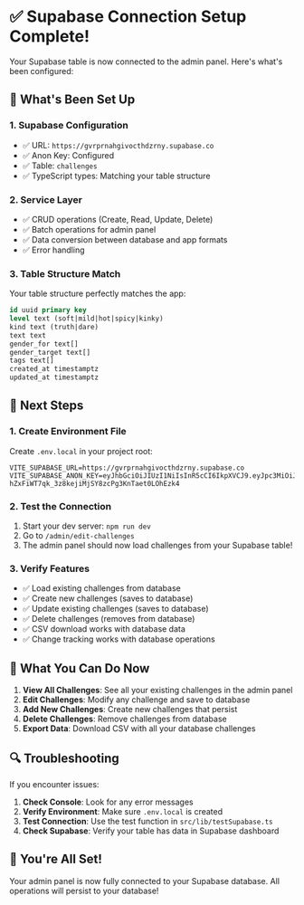 # ✅ Supabase Connection Setup Complete!

Your Supabase table is now connected to the admin panel. Here's what's been configured:

## 🔧 **What's Been Set Up**

### 1. **Supabase Configuration**
- ✅ URL: `https://gvrprnahgivocthdzrny.supabase.co`
- ✅ Anon Key: Configured
- ✅ Table: `challenges`
- ✅ TypeScript types: Matching your table structure

### 2. **Service Layer**
- ✅ CRUD operations (Create, Read, Update, Delete)
- ✅ Batch operations for admin panel
- ✅ Data conversion between database and app formats
- ✅ Error handling

### 3. **Table Structure Match**
Your table structure perfectly matches the app:
```sql
id uuid primary key
level text (soft|mild|hot|spicy|kinky)
kind text (truth|dare)
text text
gender_for text[]
gender_target text[]
tags text[]
created_at timestamptz
updated_at timestamptz
```

## 🚀 **Next Steps**

### 1. **Create Environment File**
Create `.env.local` in your project root:
```env
VITE_SUPABASE_URL=https://gvrprnahgivocthdzrny.supabase.co
VITE_SUPABASE_ANON_KEY=eyJhbGciOiJIUzI1NiIsInR5cCI6IkpXVCJ9.eyJpc3MiOiJzdXBhYmFzZSIsInJlZiI6Imd2cnBybmFoZ2l2b2N0aGR6cm55Iiwicm9sZSI6ImFub24iLCJpYXQiOjE3NTkwODY1OTMsImV4cCI6MjA3NDY2MjU5M30.-hZxFiWT7qk_3z8kejiMjSY8zcPg3KnTaet0LOhEzk4
```

### 2. **Test the Connection**
1. Start your dev server: `npm run dev`
2. Go to `/admin/edit-challenges`
3. The admin panel should now load challenges from your Supabase table!

### 3. **Verify Features**
- ✅ Load existing challenges from database
- ✅ Create new challenges (saves to database)
- ✅ Update existing challenges (saves to database)
- ✅ Delete challenges (removes from database)
- ✅ CSV download works with database data
- ✅ Change tracking works with database operations

## 🎯 **What You Can Do Now**

1. **View All Challenges**: See all your existing challenges in the admin panel
2. **Edit Challenges**: Modify any challenge and save to database
3. **Add New Challenges**: Create new challenges that persist
4. **Delete Challenges**: Remove challenges from database
5. **Export Data**: Download CSV with all your database challenges

## 🔍 **Troubleshooting**

If you encounter issues:

1. **Check Console**: Look for any error messages
2. **Verify Environment**: Make sure `.env.local` is created
3. **Test Connection**: Use the test function in `src/lib/testSupabase.ts`
4. **Check Supabase**: Verify your table has data in Supabase dashboard

## 🎉 **You're All Set!**

Your admin panel is now fully connected to your Supabase database. All operations will persist to your database!


